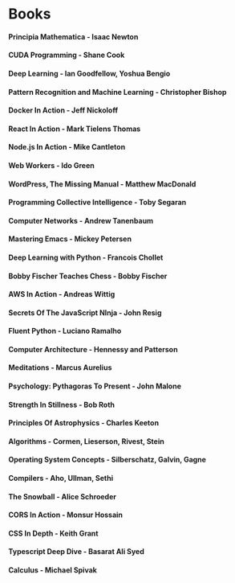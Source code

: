 # Books

#### Principia Mathematica - Isaac Newton
#### CUDA Programming - Shane Cook
#### Deep Learning - Ian Goodfellow, Yoshua Bengio
#### Pattern Recognition and Machine Learning - Christopher Bishop
#### Docker In Action - Jeff Nickoloff
#### React In Action - Mark Tielens Thomas
#### Node.js In Action - Mike Cantleton
#### Web Workers - Ido Green
#### WordPress, The Missing Manual - Matthew MacDonald
#### Programming Collective Intelligence - Toby Segaran
#### Computer Networks - Andrew Tanenbaum
#### Mastering Emacs - Mickey Petersen
#### Deep Learning with Python - Francois Chollet
#### Bobby Fischer Teaches Chess - Bobby Fischer
#### AWS In Action - Andreas Wittig
#### Secrets Of The JavaScript NInja - John Resig
#### Fluent Python - Luciano Ramalho
#### Computer Architecture - Hennessy and Patterson
#### Meditations - Marcus Aurelius
#### Psychology: Pythagoras To Present - John Malone
#### Strength In Stillness - Bob Roth
#### Principles Of Astrophysics - Charles Keeton
#### Algorithms - Cormen, Lieserson, Rivest, Stein
#### Operating System Concepts - Silberschatz, Galvin, Gagne
#### Compilers - Aho, Ullman, Sethi
#### The Snowball - Alice Schroeder
#### CORS In Action - Monsur Hossain
#### CSS In Depth - Keith Grant
#### Typescript Deep Dive - Basarat Ali Syed
#### Calculus - Michael Spivak
